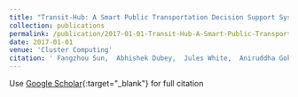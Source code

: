 ```yaml
---
title: "Transit-Hub: A Smart Public Transportation Decision Support System with Multi-timescale Analytical Services"
collection: publications
permalink: /publication/2017-01-01-Transit-Hub-A-Smart-Public-Transportation-Decision-Support-System-with-Multi-timescale-Analytical-Services
date: 2017-01-01
venue: 'Cluster Computing'
citation: ' Fangzhou Sun,  Abhishek Dubey,  Jules White,  Aniruddha Gokhale, &quot;Transit-Hub: A Smart Public Transportation Decision Support System with Multi-timescale Analytical Services.&quot; Cluster Computing, 2017.'
---
```

Use [Google Scholar](https://scholar.google.com/scholar?q=Transit+Hub:+A+Smart+Public+Transportation+Decision+Support+System+with+Multi+timescale+Analytical+Services){:target="_blank"} for full citation
